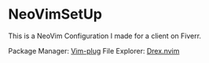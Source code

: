 # NeoVimSetUp
This is a NeoVim Configuration I made for a client on Fiverr.

Package Manager: [Vim-plug](https://github.com/junegunn/vim-plug)
File Explorer: [Drex.nvim](https://github.com/TheBlob42/drex.nvim)
